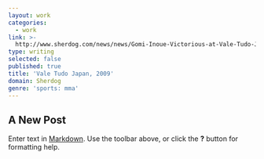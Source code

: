 ```yaml
---
layout: work
categories:
  - work
link: >-
  http://www.sherdog.com/news/news/Gomi-Inoue-Victorious-at-Vale-Tudo-Japan-2009-20623
type: writing
selected: false
published: true
title: 'Vale Tudo Japan, 2009'
domain: Sherdog
genre: 'sports: mma'
---
```

## A New Post

Enter text in [Markdown](http://daringfireball.net/projects/markdown/). Use the toolbar above, or click the **?** button for formatting help.
